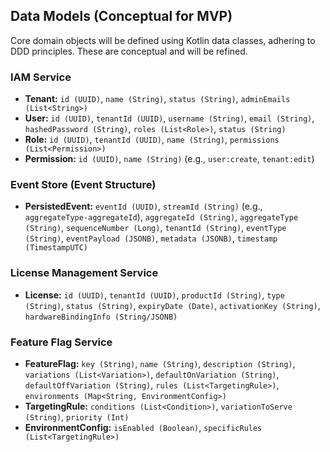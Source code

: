 ## Data Models (Conceptual for MVP)

Core domain objects will be defined using Kotlin data classes, adhering to DDD principles. These are
conceptual and will be refined.

### IAM Service

- **Tenant:** `id (UUID)`, `name (String)`, `status (String)`, `adminEmails (List<String>)`
- **User:** `id (UUID)`, `tenantId (UUID)`, `username (String)`, `email (String)`,
  `hashedPassword (String)`, `roles (List<Role>)`, `status (String)`
- **Role:** `id (UUID)`, `tenantId (UUID)`, `name (String)`, `permissions (List<Permission>)`
- **Permission:** `id (UUID)`, `name (String)` (e.g., `user:create`, `tenant:edit`)

### Event Store (Event Structure)

- **PersistedEvent:** `eventId (UUID)`, `streamId (String)` (e.g., `aggregateType-aggregateId`),
  `aggregateId (String)`, `aggregateType (String)`, `sequenceNumber (Long)`, `tenantId (String)`,
  `eventType (String)`, `eventPayload (JSONB)`, `metadata (JSONB)`, `timestamp (TimestampUTC)`

### License Management Service

- **License:** `id (UUID)`, `tenantId (UUID)`, `productId (String)`, `type (String)`,
  `status (String)`, `expiryDate (Date)`, `activationKey (String)`,
  `hardwareBindingInfo (String/JSONB)`

### Feature Flag Service

- **FeatureFlag:** `key (String)`, `name (String)`, `description (String)`,
  `variations (List<Variation>)`, `defaultOnVariation (String)`, `defaultOffVariation (String)`,
  `rules (List<TargetingRule>)`, `environments (Map<String, EnvironmentConfig>)`
- **TargetingRule:** `conditions (List<Condition>)`, `variationToServe (String)`, `priority (Int)`
- **EnvironmentConfig:** `isEnabled (Boolean)`, `specificRules (List<TargetingRule>)`
